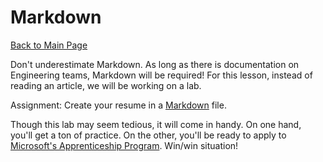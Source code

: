 # Markdown
[Back to Main Page](https://github.com/PdxCodeGuild/career-guide)

Don't underestimate Markdown. As long as there is documentation on Engineering teams, Markdown will be required! For this lesson, instead of reading an article, we will be working on a lab.

Assignment: Create your resume in a [Markdown](https://github.com/adam-p/markdown-here/wiki/Markdown-Cheatsheet) file.

Though this lab may seem tedious, it will come in handy. On one hand, you'll get a ton of practice. On the other, you'll be ready to apply to [Microsoft's Apprenticeship Program](https://github.com/PdxCodeGuild/career-guide/blob/master/apprenticeships.md). Win/win situation!
